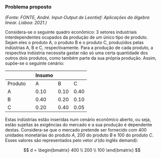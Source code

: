 ### Problema proposto
_(Fonte: FONTE, André. Input-Output de Leontief: Aplicações da álgebra linear. Lisboa: 2021.)_ 

Considera-se o seguinte quadro econômico: 3 setores industriais interdependentes ocupados da produção de um único tipo de produto. Sejam eles o produto A, o produto B e o produto C, produzidos pelas indústrias A, B e C, respectivamente. Para a produção de cada produto, a respectiva indústria necessita gastar não só uma certa quantidade dos outros dois produtos, como também parte da sua própria produção. Assim, supõe-se o seguinte cenário:

|  | |Insumo | | | 
| -- | -- | -- | -- | -- | 
| Produto |  | A | B | C |
| A |  | 0.10 | 0.10 | 0.40 |
| B |  | 0.40 | 0.20 | 0.10 |
| C |  | 0.20 | 0.40 | 0.05 |

Estas indústrias estão inseridas num cenário econômico aberto, ou seja, estão sujeitas às exigências do mercado e a sua produção é dependente destas. Considera-se que o mercado pretende ser fornecido com  $400$ unidades monetárias do produto $A$, $200$ do produto $B$ e $100$ do produto $C$. Esses valores são representados pelo vetor $𝑑$ (do inglês demand):

$$
d =
\begin{bmatrix}
 400 \\ 200 \\ 100 
\end{bmatrix}
$$
